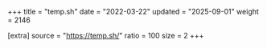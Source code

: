 +++
title = "temp.sh"
date = "2022-03-22"
updated = "2025-09-01"
weight = 2146

[extra]
source = "https://temp.sh/"
ratio = 100
size = 2
+++
